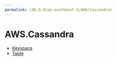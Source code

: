 ```yaml
---
permalink: /48.0.0/ap-southeast-2/AWS/Cassandra/
---
```


# AWS.Cassandra



* [Keyspace](Keyspace.md)
* [Table](Table.md)